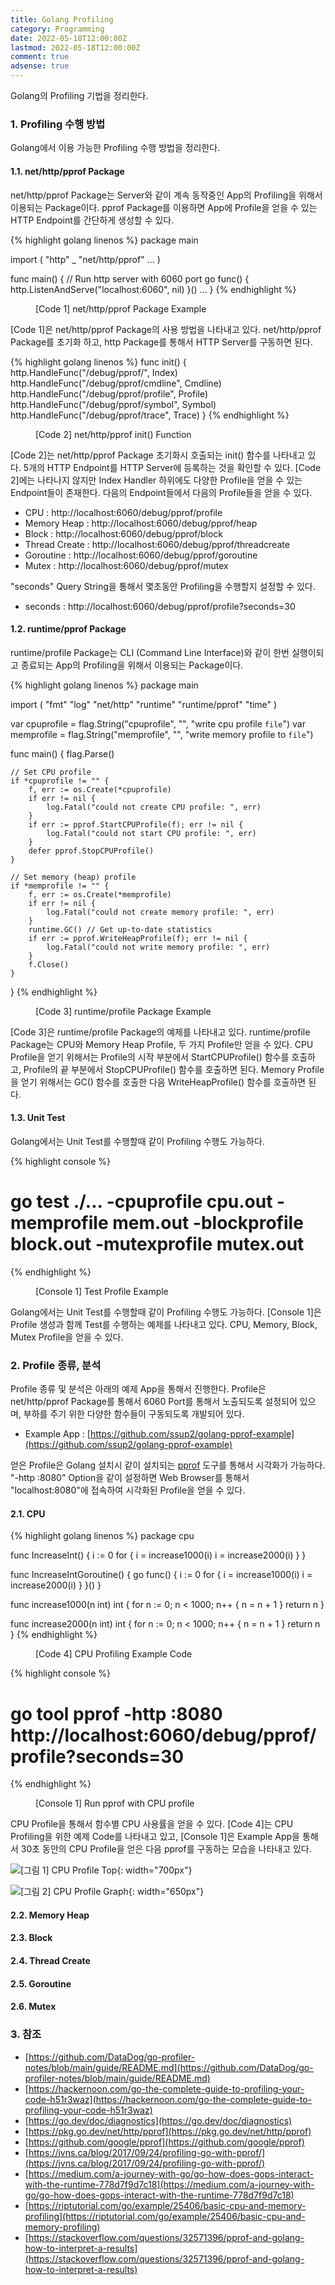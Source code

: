 ```yaml
---
title: Golang Profiling
category: Programming
date: 2022-05-18T12:00:00Z
lastmod: 2022-05-18T12:00:00Z
comment: true
adsense: true
---
```


Golang의 Profiling 기법을 정리한다.

### 1. Profiling 수행 방법

Golang에서 이용 가능한 Profiling 수행 방법을 정리한다.

#### 1.1. net/http/pprof Package

net/http/pprof Package는 Server와 같이 계속 동작중인 App의 Profiling을 위해서 이용되는 Package이다. pprof Package를 이용하면 App에 Profile을 얻을 수 있는 HTTP Endpoint를 간단하게 생성할 수 있다.

{% highlight golang linenos %}
package main

import (
    "http"
	_ "net/http/pprof"
    ...
)

func main() {
    // Run http server with 6060 port
	go func() {
		http.ListenAndServe("localhost:6060", nil)
	}()
    ...
}
{% endhighlight %}
<figure>
<figcaption class="caption">[Code 1] net/http/pprof Package Example</figcaption>
</figure>

[Code 1]은 net/http/pprof Package의 사용 방법을 나타내고 있다. net/http/pprof Package를 초기화 하고, http Package를 통해서 HTTP Server를 구동하면 된다.

{% highlight golang linenos %}
func init() {
	http.HandleFunc("/debug/pprof/", Index)
	http.HandleFunc("/debug/pprof/cmdline", Cmdline)
	http.HandleFunc("/debug/pprof/profile", Profile)
	http.HandleFunc("/debug/pprof/symbol", Symbol)
	http.HandleFunc("/debug/pprof/trace", Trace)
}
{% endhighlight %}
<figure>
<figcaption class="caption">[Code 2] net/http/pprof init() Function</figcaption>
</figure>

[Code 2]는 net/http/pprof Package 초기화시 호출되는 init() 함수를 나타내고 있다. 5개의 HTTP Endpoint를 HTTP Server에 등록하는 것을 확인할 수 있다. [Code 2]에는 나타나지 않지만 Index Handler 하위에도 다양한 Profile을 얻을 수 있는 Endpoint들이 존재한다. 다음의 Endpoint들에서 다음의 Profile들을 얻을 수 있다.

* CPU : http://localhost:6060/debug/pprof/profile
* Memory Heap : http://localhost:6060/debug/pprof/heap
* Block : http://localhost:6060/debug/pprof/block
* Thread Create : http://localhost:6060/debug/pprof/threadcreate
* Goroutine : http://localhost:6060/debug/pprof/goroutine
* Mutex : http://localhost:6060/debug/pprof/mutex

"seconds" Query String을 통해서 몇초동안 Profiling을 수행할지 설정할 수 있다.

* seconds : http://localhost:6060/debug/pprof/profile?seconds=30

#### 1.2. runtime/pprof Package

runtime/profile Package는 CLI (Command Line Interface)와 같이 한번 실행이되고 종료되는 App의 Profiling을 위해서 이용되는 Package이다.

{% highlight golang linenos %}
package main

import (
	"fmt"
	"log"
	"net/http"
	"runtime"
	"runtime/pprof"
	"time"
)

var cpuprofile = flag.String("cpuprofile", "", "write cpu profile `file`")
var memprofile = flag.String("memprofile", "", "write memory profile to `file`")

func main() {
    flag.Parse()

	// Set CPU profile
    if *cpuprofile != "" {
        f, err := os.Create(*cpuprofile)
        if err != nil {
            log.Fatal("could not create CPU profile: ", err)
        }
        if err := pprof.StartCPUProfile(f); err != nil {
            log.Fatal("could not start CPU profile: ", err)
        }
        defer pprof.StopCPUProfile()
    }

	// Set memory (heap) profile
    if *memprofile != "" {
        f, err := os.Create(*memprofile)
        if err != nil {
            log.Fatal("could not create memory profile: ", err)
        }
        runtime.GC() // Get up-to-date statistics
        if err := pprof.WriteHeapProfile(f); err != nil {
            log.Fatal("could not write memory profile: ", err)
        }
        f.Close()
    }
}
{% endhighlight %}
<figure>
<figcaption class="caption">[Code 3] runtime/profile Package Example</figcaption>
</figure>

[Code 3]은 runtime/profile Package의 예제를 나타내고 있다. runtime/profile Package는 CPU와 Memory Heap Profile, 두 가지 Profile만 얻을 수 있다. CPU Profile을 얻기 위해서는 Profile의 시작 부분에서 StartCPUProfile() 함수를 호출하고, Profile의 끝 부분에서 StopCPUProfile() 함수를 호출하면 된다. Memory Profile을 얻기 위해서는 GC() 함수를 호출한 다음 WriteHeapProfile() 함수를 호출하면 된다.

#### 1.3. Unit Test

Golang에서는 Unit Test를 수행할때 같이 Profiling 수행도 가능하다.

{% highlight console %}
# go test ./... -cpuprofile cpu.out -memprofile mem.out -blockprofile block.out -mutexprofile mutex.out
{% endhighlight %}
<figure>
<figcaption class="caption">[Console 1] Test Profile Example</figcaption>
</figure>

Golang에서는 Unit Test를 수행할때 같이 Profiling 수행도 가능하다. [Console 1]은 Profile 생성과 함께 Test를 수행하는 예제를 나타내고 있다. CPU, Memory, Block, Mutex Profile을 얻을 수 있다.

### 2. Profile 종류, 분석

Profile 종류 및 분석은 아래의 예제 App을 통해서 진행한다. Profile은 net/http/pprof Package를 통해서 6060 Port를 통해서 노출되도록 설정되어 있으며, 부하를 주기 위한 다양한 함수들이 구동되도록 개발되어 있다.

* Example App : [https://github.com/ssup2/golang-pprof-example](https://github.com/ssup2/golang-pprof-example)

얻은 Profile은 Golang 설치시 같이 설치되는 [pprof](https://github.com/google/pprof) 도구를 통해서 시각화가 가능하다. "-http :8080" Option을 같이 설정하면 Web Browser를 통해서 "localhost:8080"에 접속하여 시각화된 Profile을 얻을 수 있다.

#### 2.1. CPU

{% highlight golang linenos %}
package cpu

func IncreaseInt() {
	i := 0
	for {
		i = increase1000(i)
		i = increase2000(i)
	}
}

func IncreaseIntGoroutine() {
	go func() {
		i := 0
		for {
			i = increase1000(i)
			i = increase2000(i)
		}
	}()
}

func increase1000(n int) int {
	for n := 0; n < 1000; n++ {
		n = n + 1
	}
	return n
}

func increase2000(n int) int {
	for n := 0; n < 1000; n++ {
		n = n + 1
	}
	return n
}
{% endhighlight %}
<figure>
<figcaption class="caption">[Code 4] CPU Profiling Example Code</figcaption>
</figure>

{% highlight console %}
# go tool pprof -http :8080 http://localhost:6060/debug/pprof/profile\?seconds\=30
{% endhighlight %}
<figure>
<figcaption class="caption">[Console 1] Run pprof with CPU profile</figcaption>
</figure>

CPU Profile을 통해서 함수별 CPU 사용률을 얻을 수 있다. [Code 4]는 CPU Profiling을 위한 예제 Code를 나타내고 있고, [Console 1]은 Example App을 통해서 30초 동안의 CPU Profile을 얻은 다음 pprof를 구동하는 모습을 나타내고 있다.

![[그림 1] CPU Profile Top]({{site.baseurl}}/images/programming/Golang_Profiling/Profile_CPU_Top.PNG){: width="700px"}

![[그림 2] CPU Profile Graph]({{site.baseurl}}/images/programming/Golang_Profiling/Profile_CPU_Graph.PNG){: width="650px"}

#### 2.2. Memory Heap

#### 2.3. Block

#### 2.4. Thread Create

#### 2.5. Goroutine

#### 2.6. Mutex

### 3. 참조

* [https://github.com/DataDog/go-profiler-notes/blob/main/guide/README.md](https://github.com/DataDog/go-profiler-notes/blob/main/guide/README.md)
* [https://hackernoon.com/go-the-complete-guide-to-profiling-your-code-h51r3waz](https://hackernoon.com/go-the-complete-guide-to-profiling-your-code-h51r3waz)
* [https://go.dev/doc/diagnostics](https://go.dev/doc/diagnostics)
* [https://pkg.go.dev/net/http/pprof](https://pkg.go.dev/net/http/pprof)
* [https://github.com/google/pprof](https://github.com/google/pprof)
* [https://jvns.ca/blog/2017/09/24/profiling-go-with-pprof/](https://jvns.ca/blog/2017/09/24/profiling-go-with-pprof/)
* [https://medium.com/a-journey-with-go/go-how-does-gops-interact-with-the-runtime-778d7f9d7c18](https://medium.com/a-journey-with-go/go-how-does-gops-interact-with-the-runtime-778d7f9d7c18)
* [https://riptutorial.com/go/example/25406/basic-cpu-and-memory-profiling](https://riptutorial.com/go/example/25406/basic-cpu-and-memory-profiling)
* [https://stackoverflow.com/questions/32571396/pprof-and-golang-how-to-interpret-a-results](https://stackoverflow.com/questions/32571396/pprof-and-golang-how-to-interpret-a-results)